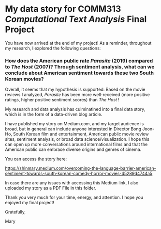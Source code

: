 # My data story for COMM313 _Computational Text Analysis_ Final Project

You have now arrived at the end of my project! As a reminder, throughout my research, I explored the following questions:

### How does the American public rate _Parasite_ (2019) compared to _The Host_ (2007)? Through sentiment analysis, what can we conclude about American sentiment towards these two South Korean movies?

Overall, it seems that my hypothesis is supported: Based on the movie reviews I analyzed, _Parasite_ has been more well-received (more positive ratings, higher positive sentiment scores) than _The Host_ !

My research and data analysis has culminatined into a final data story, which is in the form of a data-driven blog article.

I have published my story on Medium.com, and my target audience is broad, but in general can include anyone interested in Director Bong Joon-Ho, South Korean film and entertainment, American public movie review sites, sentiment analysis, or broad data science/visualization. I hope this can open up more conversations around international films and that the American public can embrace diverse origins and genres of cinema.

You can access the story here:

https://shinmary.medium.com/overcoming-the-language-barrier-american-sentiment-towards-south-korean-comedy-horror-movies-45289d4744a5

In case there are any issues with accessing this Medium link, I also uploaded my story as a PDF File in this folder.

Thank you very much for your time, energy, and attention. I hope you enjoyed my final project!

Gratefully,

Mary





